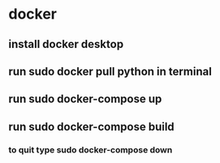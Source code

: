 # docker

## install docker desktop

## run sudo docker pull python in terminal

## run sudo docker-compose up

## run sudo docker-compose build
### to quit type sudo docker-compose down
